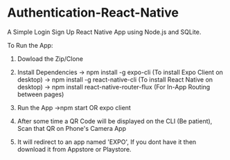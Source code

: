 # Authentication-React-Native
A Simple Login Sign Up React Native App using Node.js and SQLite.

To Run the App:
1) Dowload the Zip/Clone

2) Install Dependencies
  -> npm install -g expo-cli (To install Expo Client on desktop)
  -> npm install -g react-native-cli (To install React Native on desktop)
  -> npm install react-native-router-flux (For In-App Routing between pages)
  
3) Run the App 
  ->npm start OR expo client
  
4) After some time a QR Code will be displayed on the CLI (Be patient), Scan that QR on Phone's Camera App

5) It will redirect to an app named 'EXPO', If you dont have it then download it from Appstore or Playstore.


